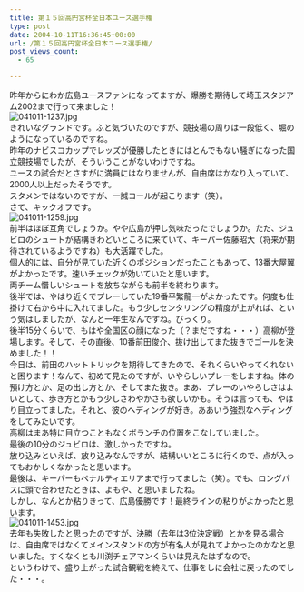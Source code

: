 ```yaml
---
title: 第１５回高円宮杯全日本ユース選手権
type: post
date: 2004-10-11T16:36:45+00:00
url: /第１５回高円宮杯全日本ユース選手権/
post_views_count:
  - 65

---
```

昨年からにわか広島ユースファンになってますが、爆勝を期待して埼玉スタジアム2002まで行って来ました！  
<img alt="041011-1237.jpg" src="https://i0.wp.com/jqinglong.html.xdomain.jp/bimg/041011-1237.jpg" border="0" data-recalc-dims="1" />  
きれいなグランドです。ふと気づいたのですが、競技場の周りは一段低く、堀のようになっているのですね。  
昨年のナビスコカップでレッズが優勝したときにはとんでもない騒ぎになった国立競技場でしたが、そういうことがないわけですね。  
ユースの試合だとさすがに満員にはなりませんが、自由席はかなり入っていて、2000人以上だったそうです。  
スタメンではないのですが、一誠コールが起こります（笑）。  
さて、キックオフです。  
<img alt="041011-1259.jpg" src="https://i0.wp.com/jqinglong.html.xdomain.jp/bimg/041011-1259.jpg" border="0" data-recalc-dims="1" />  
前半はほぼ互角でしょうか。やや広島が押し気味だったでしょうか。ただ、ジュビロのシュートが結構きわどいところに来ていて、キーパー佐藤昭大（将来が期待されているようですね）も大活躍でした。  
個人的には、自分が見ていた近くのポジションだったこともあって、13番大屋翼がよかったです。速いチェックが効いていたと思います。  
両チーム惜しいシュートを放ちながらも前半を終わります。  
後半では、やはり近くでプレーしていた19番平繁龍一がよかったです。何度も仕掛けて右から中に入れてました。もう少しセンタリングの精度が上がれば、という気はしましたが、なんと一年生なんですね。びっくり。  
後半15分くらいで、もはや全国区の顔になった（？まだですね・・・）高柳が登場します。そして、その直後、10番前田俊介、抜け出してまた抜きでゴールを決めました！！  
今日は、前田のハットトリックを期待してきたので、それくらいやってくれないと困ります！なんて、初めて見たのですが、いやらしいプレーをしますね。体の預け方とか、足の出し方とか、そしてまた抜き。まあ、プレーのいやらしさはよいとして、歩き方とかもう少しさわやかさも欲しいかも。そうは言っても、やはり目立ってました。それと、彼のヘディングが好き。ああいう強烈なヘディングをしてみたいです。  
高柳はまあ特に目立つこともなくボランチの位置をこなしていました。  
最後の10分のジュビロは、激しかったですね。  
放り込みといえば、放り込みなんですが、結構いいところに行くので、点が入ってもおかしくなかったと思います。  
最後は、キーパーもペナルティエリアまで行ってました（笑）。でも、ロングパスに頭で合わせたときは、よもや、と思いましたね。  
しかし、なんとか粘りきって、広島優勝です！最終ラインの粘りがよかったと思います。  
<img alt="041011-1453.jpg" src="https://i1.wp.com/jqinglong.html.xdomain.jp/bimg/041011-1453.jpg" border="0" data-recalc-dims="1" />  
去年も失敗したと思ったのですが、決勝（去年は3位決定戦）とかを見る場合は、自由席ではなくてメインスタンドの方が有名人が見れてよかったのかなと思いました。すくなくとも川渕チェアマンくらいは見えたはずなので。  
というわけで、盛り上がった試合観戦を終えて、仕事をしに会社に戻ったのでした・・・。